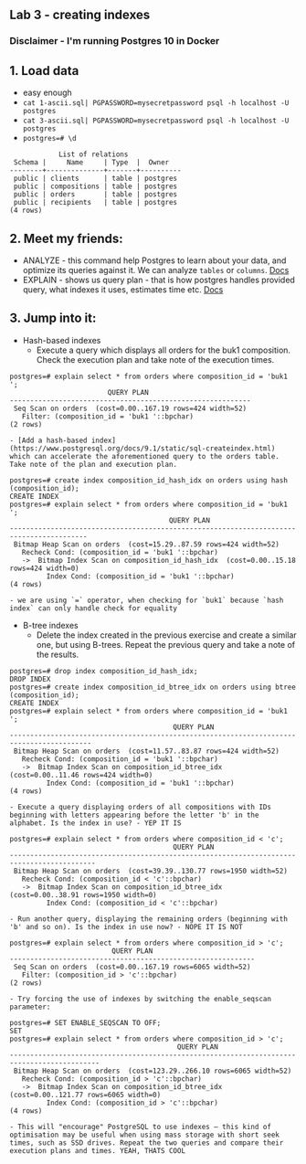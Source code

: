 ## Lab 3 - creating indexes

### Disclaimer - I'm running Postgres 10 in Docker

## 1. Load data
  - easy enough
  - `cat 1-ascii.sql| PGPASSWORD=mysecretpassword psql -h localhost -U postgres`
  - `cat 3-ascii.sql| PGPASSWORD=mysecretpassword psql -h localhost -U postgres`
  - `postgres=# \d`
```
            List of relations
 Schema |     Name     | Type  |  Owner
--------+--------------+-------+----------
 public | clients      | table | postgres
 public | compositions | table | postgres
 public | orders       | table | postgres
 public | recipients   | table | postgres
(4 rows)
```

## 2. Meet my friends:
  - ANALYZE - this command help Postgres to learn about your data, and optimize its queries against it. We can analyze `tables` or `columns`. [Docs](https://www.postgresql.org/docs/9.1/static/sql-analyze.html)
  - EXPLAIN - shows us query plan - that is how postgres handles provided query, what indexes it uses, estimates time etc. [Docs](https://www.postgresql.org/docs/9.1/static/using-explain.html)

## 3. Jump into it:
  - Hash-based indexes
    - Execute a query which displays all orders for the buk1 composition. Check the execution plan and take note of the execution times.  
```
postgres=# explain select * from orders where composition_id = 'buk1 ';
                        QUERY PLAN
-----------------------------------------------------------
 Seq Scan on orders  (cost=0.00..167.19 rows=424 width=52)
   Filter: (composition_id = 'buk1 '::bpchar)
(2 rows)
```
    - [Add a hash-based index](https://www.postgresql.org/docs/9.1/static/sql-createindex.html) which can accelerate the aforementioned query to the orders table. Take note of the plan and execution plan.
```
postgres=# create index composition_id_hash_idx on orders using hash (composition_id);
CREATE INDEX
postgres=# explain select * from orders where composition_id = 'buk1 ';
                                       QUERY PLAN
-----------------------------------------------------------------------------------------
 Bitmap Heap Scan on orders  (cost=15.29..87.59 rows=424 width=52)
   Recheck Cond: (composition_id = 'buk1 '::bpchar)
   ->  Bitmap Index Scan on composition_id_hash_idx  (cost=0.00..15.18 rows=424 width=0)
         Index Cond: (composition_id = 'buk1 '::bpchar)
(4 rows)
```
    - we are using `=` operator, when checking for `buk1` because `hash index` can only handle check for equality

  - B-tree indexes
    - Delete the index created in the previous exercise and create a similar one, but using B-trees. Repeat the previous query and take a note of the results.
```
postgres=# drop index composition_id_hash_idx;
DROP INDEX
postgres=# create index composition_id_btree_idx on orders using btree (composition_id);
CREATE INDEX
postgres=# explain select * from orders where composition_id = 'buk1 ';
                                        QUERY PLAN
------------------------------------------------------------------------------------------
 Bitmap Heap Scan on orders  (cost=11.57..83.87 rows=424 width=52)
   Recheck Cond: (composition_id = 'buk1 '::bpchar)
   ->  Bitmap Index Scan on composition_id_btree_idx  (cost=0.00..11.46 rows=424 width=0)
         Index Cond: (composition_id = 'buk1 '::bpchar)
(4 rows)
```
    - Execute a query displaying orders of all compositions with IDs beginning with letters appearing before the letter 'b' in the alphabet. Is the index in use? - YEP IT IS
```
postgres=# explain select * from orders where composition_id < 'c';
                                        QUERY PLAN
-------------------------------------------------------------------------------------------
 Bitmap Heap Scan on orders  (cost=39.39..130.77 rows=1950 width=52)
   Recheck Cond: (composition_id < 'c'::bpchar)
   ->  Bitmap Index Scan on composition_id_btree_idx  (cost=0.00..38.91 rows=1950 width=0)
         Index Cond: (composition_id < 'c'::bpchar)
```
    - Run another query, displaying the remaining orders (beginning with 'b' and so on). Is the index in use now? - NOPE IT IS NOT
```
postgres=# explain select * from orders where composition_id > 'c';
                         QUERY PLAN
------------------------------------------------------------
 Seq Scan on orders  (cost=0.00..167.19 rows=6065 width=52)
   Filter: (composition_id > 'c'::bpchar)
(2 rows)
```
    - Try forcing the use of indexes by switching the enable_seqscan parameter:
```
postgres=# SET ENABLE_SEQSCAN TO OFF;
SET
postgres=# explain select * from orders where composition_id > 'c';
                                         QUERY PLAN
--------------------------------------------------------------------------------------------
 Bitmap Heap Scan on orders  (cost=123.29..266.10 rows=6065 width=52)
   Recheck Cond: (composition_id > 'c'::bpchar)
   ->  Bitmap Index Scan on composition_id_btree_idx  (cost=0.00..121.77 rows=6065 width=0)
         Index Cond: (composition_id > 'c'::bpchar)
(4 rows)
```
    - This will "encourage" PostgreSQL to use indexes – this kind of optimisation may be useful when using mass storage with short seek times, such as SSD drives. Repeat the two queries and compare their execution plans and times. YEAH, THATS COOL
